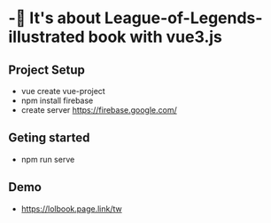 #  -:star2: It's about League-of-Legends-illustrated book with vue3.js

## Project Setup

* vue create vue-project
* npm install firebase
* create server https://firebase.google.com/

## Geting started
* npm run serve

## Demo
* https://lolbook.page.link/tw
